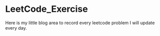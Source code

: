 # LeetCode_Exercise

Here is my little blog area to record every leetcode problem I will update every day.
